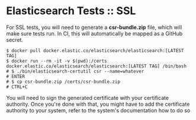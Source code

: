 # Elasticsearch Tests :: SSL

For SSL tests, you will need to generate a **csr-bundle.zip** file, which will make sure tests run. In CI, this will automatically be mapped
as a GitHub secret.

```shell
$ docker pull docker.elastic.co/elasticsearch/elasticsearch:[LATEST TAG]
$ docker run --rm -it -v $(pwd):/certs docker.elastic.co/elasticsearch/elasticsearch:[LATEST TAG] /bin/bash
# $ ./bin/elasticsearch-certutil csr --name=whatever
# ENTER
# $ cp csr-bundle.zip /certs/csr-bundle.zip
# CTRL+C
```

You will need to sign the generated certificate with your certificate authority. Once you're done with that, you might have to add the certificate
authority to your system, refer to the system's documentation how to do so
